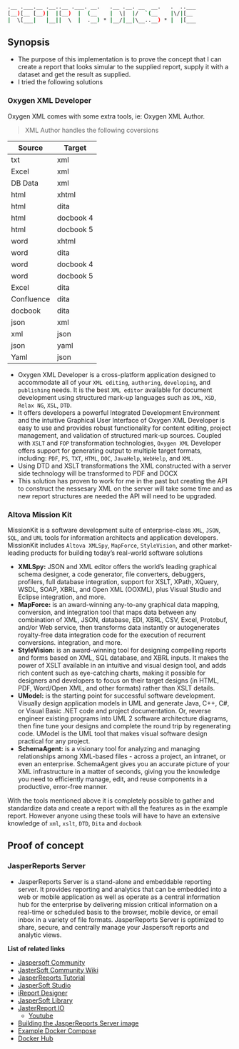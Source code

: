 ```sh
.__ .___.__ .__..__ .___. __.   .__ .__. __  __.   .  ..___
[__)[__ [__)|  |[__)  |  (__    |  \|  |/  `(__    |\/|[__ 
|  \[___|   |__||  \  |  .__) * |__/|__|\__..__) * |  |[___
```

## Synopsis

- The purpose of this implementation is to prove the concept that I can create a report that looks simular to the supplied report, supply it with a dataset and get the result as supplied.
- I tried the following solutions

### Oxygen XML Developer

Oxygen XML comes with some extra tools, ie: Oxygen XML Author. 

> XML Author handles the following coversions

| Source        | Target         |
|---------------|----------------|
| txt           | xml            |              
| Excel         | xml            |         
| DB Data       | xml            |   
| html          | xhtml          | 
| html          | dita           |       
| html          | docbook 4      |            
| html          | docbook 5      |            
| word          | xhtml          |        
| word          | dita           |
| word          | docbook 4      |           
| word          | docbook 5      |           
| Excel         | dita           |      
| Confluence    | dita           |      
| docbook       | dita           |      
| json          | xml            |     
| xml           | json           |           
| json          | yaml           |
| Yaml          | json           |

- Oxygen XML Developer is a cross-platform application designed to accommodate all of your `XML editing`, `authoring`, `developing`, and `publishing` needs. It is the best `XML editor` available for document development using structured mark-up languages such as `XML`, `XSD`, `Relax NG`, `XSL`, `DTD`.
- It offers developers a powerful Integrated Development Environment and the intuitive Graphical User Interface of Oxygen XML Developer is easy to use and provides robust functionality for content editing, project management, and validation of structured mark-up sources. Coupled with `XSLT` and `FOP` transformation technologies, `Oxygen XML` Developer offers support for generating output to multiple target formats, including: `PDF`, `PS`, `TXT`, `HTML`, `DOC`, `JavaHelp`, `WebHelp`, and `XML`.
- Using DTD and XSLT transformations the XML constructed with a server side technology will be transformed to PDF and DOCX
- This solution has proven to work for me in the past but creating the API to construct the nessesary XML on the server will take some time and as new report structures are needed the API will need to be upgraded.


### Altova Mission Kit

MissionKit is a software development suite of enterprise-class `XML`, `JSON`, `SQL`, and `UML` tools for information architects and application developers. MissionKit includes `Altova XMLSpy`, `MapForce`, `StyleVision`, and other market-leading products for building today’s real-world software solutions

- **XMLSpy:** JSON and XML editor offers the world’s leading graphical schema designer, a code generator, file converters, debuggers, profilers, full database integration, support for XSLT, XPath, XQuery, WSDL, SOAP, XBRL, and Open XML (OOXML), plus Visual Studio and Eclipse integration, and more.
- **MapForce:** is an award-winning any-to-any graphical data mapping, conversion, and integration tool that maps data between any combination of XML, JSON, database, EDI, XBRL, CSV, Excel, Protobuf, and/or Web service, then transforms data instantly or autogenerates royalty-free data integration code for the execution of recurrent conversions. integration, and more.
- **StyleVision:** is an award-winning tool for designing compelling reports and forms based on XML, SQL database, and XBRL inputs. It makes the power of XSLT available in an intuitive and visual design tool, and adds rich content such as eye-catching charts, making it possible for designers and developers to focus on their target designs (in HTML, PDF, Word/Open XML, and other formats) rather than XSLT details.  
- **UModel:** is the starting point for successful software development. Visually design application models in UML and generate Java, C++, C#, or Visual Basic .NET code and project documentation. Or, reverse engineer existing programs into UML 2 software architecture diagrams, then fine tune your designs and complete the round trip by regenerating code. UModel is the UML tool that makes visual software design practical for any project.
- **SchemaAgent:** is a visionary tool for analyzing and managing relationships among XML-based files - across a project, an intranet, or even an enterprise. SchemaAgent gives you an accurate picture of your XML infrastructure in a matter of seconds, giving you the knowledge you need to efficiently manage, edit, and reuse components in a productive, error-free manner.

With the tools mentioned above it is completely possible to gather and standardize data and create a report with all the features as in the example report. However anyone using these tools will have to have an extensive knowledge of `xml`, `xslt`, `DTD`, `Dita` and `docbook`

## Proof of concept

### JasperReports Server

- JasperReports Server is a stand-alone and embeddable reporting server. It provides reporting and analytics that can be embedded into a web or mobile application as well as operate as a central information hub for the enterprise by delivering mission critical information on a real-time or scheduled basis to the browser, mobile device, or email inbox in a variety of file formats. JasperReports Server is optimized to share, secure, and centrally manage your Jaspersoft reports and analytic views.

**List of related links**

- [Jaspersoft Community](https://community.jaspersoft.com/documentation?version=64611)
- [JasterSoft Community Wiki](https://community.jaspersoft.com/wiki/jaspersoft-community-wiki-0)
- [JasperReports Tutorial](https://www.tutorialspoint.com/jasper_reports/index.htm)
- [JasperSoft Studio](https://sourceforge.net/projects/jasperstudio)
- [iReport Designer](https://sourceforge.net/projects/ireport)
- [JasperSoft Library](https://sourceforge.net/projects/jasperreports/)
- [JasterReport IO](https://community.jaspersoft.com/project/jasperreports-io)
  - [Youtube](https://www.youtube.com/watch?v=m9kdSHZ9pCg)
- [Building the JasperReports Server image](https://github.com/Robinyo/serendipity-api/tree/master/projects/spring-boot/server/services/jasperreports-server)
- [Example Docker Compose](docker-compose.yml)
- [Docker Hub](https://hub.docker.com/r/retriever/jasperserver)